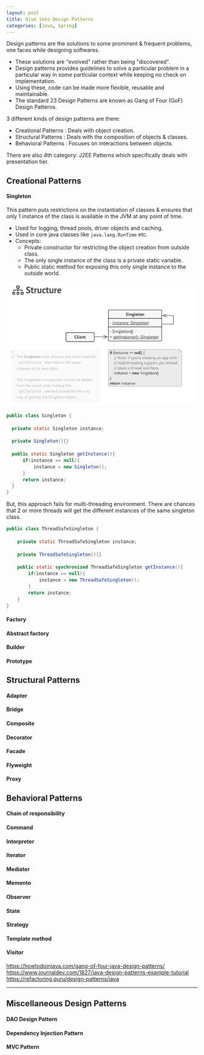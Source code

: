 ```yaml
---
layout: post
title: Dive into Design Patterns
categories: [Java, Spring]
---
```


Design patterns are the solutions to some prominent & frequent problems, one faces while designing softwares.
  - These solutions are "evolved" rather than being "discovered".
  - Design patterns provides guidelines to solve a particular problem in a particular way in some particular context while keeping no check on implementation.
  - Using these, code can be made more flexible, reusable and maintainable.
  - The standard 23 Design Patterns are known as Gang of Four (GoF) Design Patterns.


3 different kinds of design patterns are there:
  - Creational Patterns : Deals with object creation.
  - Structural Patterns : Deals with the composition of objects & classes.
  - Behavioral Patterns : Focuses on interactions between objects.

There are also 4th category: J2EE Patterns which specifically deals with presentation tier.

## Creational Patterns

#### Singleton

This pattern puts restrictions on the instantiation of classes & ensures that only 1 instance of the class is available in the JVM at any point of time.
  - Used for logging, thread pools, driver objects and caching.
  - Used in core java classes like `java.lang.RunTime` etc.
  - Concepts:
    - Private constructor for restricting the object creation from outside class.
    - The only single instance of the class is a private static variable.
    - Public static method for exposing this only single instance to the outside world.


  ![](../assets/images/DP-1.png)

  ```java
public class Singleton {

    private static Singleton instance;

    private Singleton(){}

    public static Singleton getInstance(){
        if(instance == null){
            instance = new Singleton();
        }
        return instance;
    }
}
  ```

But, this approach fails for multi-threading environment. There are chances that 2 or more threads will get the different instances of the same singleton class.

```java
public class ThreadSafeSingleton {

    private static ThreadSafeSingleton instance;

    private ThreadSafeSingleton(){}

    public static synchronized ThreadSafeSingleton getInstance(){
        if(instance == null){
            instance = new ThreadSafeSingleton();
        }
        return instance;
    }
}
```  

#### Factory

#### Abstract factory

#### Builder

#### Prototype



## Structural Patterns

#### Adapter

#### Bridge

#### Composite

#### Decorator

#### Facade

#### Flyweight

#### Proxy

## Behavioral Patterns

#### Chain of responsibility

#### Command

#### Interpreter

#### Iterator

#### Mediator

#### Memento

#### Observer

#### State

#### Strategy

#### Template method

#### Visitor

https://howtodoinjava.com/gang-of-four-java-design-patterns/
https://www.journaldev.com/1827/java-design-patterns-example-tutorial
https://refactoring.guru/design-patterns/java

---

## Miscellaneous Design Patterns

#### DAO Design Pattern

#### Dependency Injection Pattern

#### MVC Pattern
